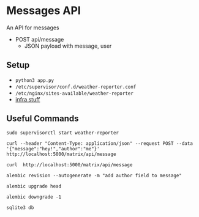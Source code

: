 
# Messages API

An API for messages

- POST api/message
    - JSON payload with message, user

## Setup

- `python3 app.py`
- `/etc/supervisor/conf.d/weather-reporter.conf`
- `/etc/nginx/sites-available/weather-reporter`
- [infra stuff](https://docs.google.com/presentation/d/1g8D7R-jyDUReKxFoGk_zN5-uWEcSOi6rIvGGKv4PAVI/edit#slide=id.g3d18660b80_0_10)


## Useful Commands
`sudo supervisorctl start weather-reporter`

`curl --header "Content-Type: application/json" --request POST --data '{"message":"hey!","author":"me"}' http://localhost:5000/matrix/api/message`

`curl  http://localhost:5000/matrix/api/message`

`alembic revision --autogenerate -m "add author field to message"`

`alembic upgrade head`

`alembic downgrade -1`

`sqlite3 db`

